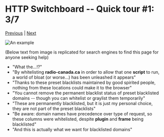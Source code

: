 # HTTP Switchboard -- Quick tour #1: 3/7

[Previous](Quick-tour-%231%3A-2-of-7) | [Next](Quick-tour-%231%3A-4-of-7)

![An example](https://raw.github.com/gorhill/httpswitchboard/master/doc/img/quicktour-001-c.jpg)

(Below text from image is replicated for search engines to find this page for anyone seeking help)
- "What the...!?"
- "By whitelisting **radio-canada.ca** in order to allow that one **script** to run, a world of bloat (or worse...) has been unleashed it appears"
- "Thanks to these preset blacklists maintained by good spirited people, nothing from these locations could make it to the browser"
- "You cannot remove the permanent blacklist status of preset blacklisted domains -- though you can whitelist or graylist them temporarily"
- "These are permanently blacklisted, but it is just my personal choice, they are not part of the preset blacklists"
- "Be aware: domain names have precedence over type of request, so these columns were whitelisted, despite **plugin** and **frame** being blacklisted"
- "And this is actually what we want for blacklisted domains"